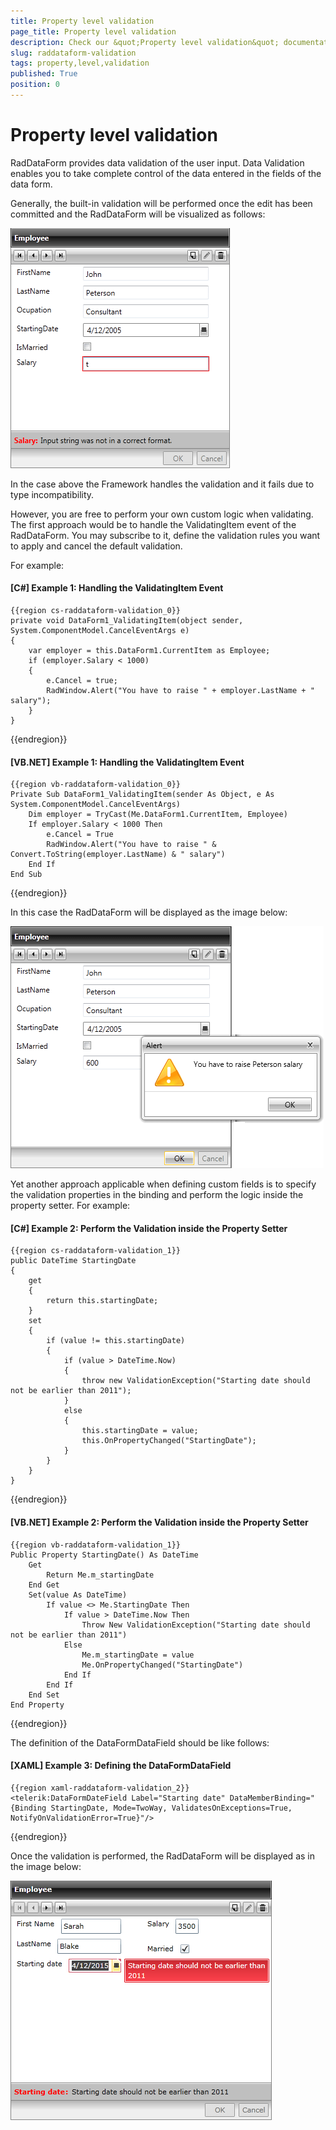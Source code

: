 ```yaml
---
title: Property level validation
page_title: Property level validation
description: Check our &quot;Property level validation&quot; documentation article for the RadDataForm {{ site.framework_name }} control.
slug: raddataform-validation
tags: property,level,validation
published: True
position: 0
---
```


# Property level validation

RadDataForm provides data validation of the user input. Data Validation enables you to take complete control of the data entered in the fields of the data form. 

Generally, the built-in validation will be performed once the edit has been committed and the RadDataForm will be visualized as follows:

![WPF RadDataForm Built-In Validation](images/RadDataForm_Validation1.png)

In the case above the Framework handles the validation and it fails due to type incompatibility.

However, you are free to perform your own custom logic when validating. The first approach would be to handle the ValidatingItem event of the RadDataForm. You may subscribe to it, define the validation rules you want to apply and cancel the default validation.

For example:

#### __[C#] Example 1: Handling the ValidatingItem Event__

	{{region cs-raddataform-validation_0}}
	private void DataForm1_ValidatingItem(object sender, System.ComponentModel.CancelEventArgs e)
	{
	    var employer = this.DataForm1.CurrentItem as Employee;
	    if (employer.Salary < 1000)
	    {
	      	e.Cancel = true;
	        RadWindow.Alert("You have to raise " + employer.LastName + " salary");
	    }
	}
{{endregion}}

#### __[VB.NET] Example 1: Handling the ValidatingItem Event__

	{{region vb-raddataform-validation_0}}
	Private Sub DataForm1_ValidatingItem(sender As Object, e As System.ComponentModel.CancelEventArgs)
	    Dim employer = TryCast(Me.DataForm1.CurrentItem, Employee)
	    If employer.Salary < 1000 Then
	    	e.Cancel = True
	        RadWindow.Alert("You have to raise " & Convert.ToString(employer.LastName) & " salary")
	    End If
	End Sub
{{endregion}}

In this case the RadDataForm will be displayed as the image below:

![WPF RadDataForm with RadWindow Alert](images/RadDataForm_Validation2.png)

Yet another approach applicable when defining custom fields is to specify the validation properties in the binding and perform the logic inside the property setter. For example:

#### __[C#] Example 2: Perform the Validation inside the Property Setter__

	{{region cs-raddataform-validation_1}}
	public DateTime StartingDate
	{
	    get
	    {
	        return this.startingDate;
	    }
	    set
	    {
	        if (value != this.startingDate)
	        {
	            if (value > DateTime.Now)
	            {
	                throw new ValidationException("Starting date should not be earlier than 2011");
	            }
	            else
	            {
	                this.startingDate = value;
	                this.OnPropertyChanged("StartingDate");
	            }
	        }
	    }
	}
{{endregion}}

#### __[VB.NET] Example 2: Perform the Validation inside the Property Setter__

	{{region vb-raddataform-validation_1}}
	Public Property StartingDate() As DateTime
	    Get
	        Return Me.m_startingDate
	    End Get
	    Set(value As DateTime)
	        If value <> Me.StartingDate Then
	            If value > DateTime.Now Then
	                Throw New ValidationException("Starting date should not be earlier than 2011")
	            Else
	                Me.m_startingDate = value
	                Me.OnPropertyChanged("StartingDate")
	            End If
	        End If
	    End Set
	End Property
{{endregion}}

The definition of the DataFormDataField should be like follows:

#### __[XAML] Example 3: Defining the DataFormDataField__

	{{region xaml-raddataform-validation_2}}
	<telerik:DataFormDateField Label="Starting date" DataMemberBinding="{Binding StartingDate, Mode=TwoWay, ValidatesOnExceptions=True, NotifyOnValidationError=True}"/>
{{endregion}}

Once the validation is performed, the RadDataForm will be displayed as in the image below:

![WPF RadDataForm with Property-Level Validation](images/RadDataForm_Validation3.png)
